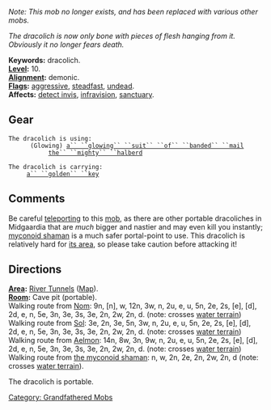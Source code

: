 *Note: This mob no longer exists, and has been replaced with various
other mobs.*

*The dracolich is now only bone with pieces of flesh hanging from it.
Obviously it no longer fears death.*

**Keywords:** dracolich.  
**[Level](Level.md "wikilink"):** 10.  
**[Alignment](Alignment.md "wikilink"):** demonic.  
**[Flags](:Category:_Mob_Types.md "wikilink"):**
[aggressive](Aggressive_Mobs.md "wikilink"),
[steadfast](Sentinel_Mobs.md "wikilink"),
[undead](Undead_Mobs.md "wikilink").  
**Affects:** [detect invis](Detect_Invis.md "wikilink"),
[infravision](Infravision.md "wikilink"),
[sanctuary](Sanctuary.md "wikilink").  

## Gear

`The dracolich is using:`  
<worn on body>`      (Glowing) `[`a`` ``glowing`` ``suit`` ``of`` ``banded`` ``mail`](Glowing_Suit_Of_Banded_Mail.md "wikilink")  
<wielded>`           `[`the`` ``mighty`` ``halberd`](Mighty_Halberd.md "wikilink")

`The dracolich is carrying:`  
`     `[`a`` ``golden`` ``key`](Golden_Key_(River_Tunnels).md "wikilink")

## Comments

Be careful [teleporting](Teleport.md "wikilink") to this
[mob](:Category:_Mobs.md "wikilink"), as there are other portable
dracoliches in Midgaardia that are *much* bigger and nastier and may
even kill you instantly; [myconoid
shaman](Myconoid_Shaman.md "wikilink") is a much safer portal-point to
use. This dracolich is relatively hard for [its
area](:Category:_River_Tunnels.md "wikilink"), so please take caution
before attacking it!

## Directions

**[Area](:Category:_Areas.md "wikilink"):** [River
Tunnels](:Category:_River_Tunnels.md "wikilink")
([Map](River_Tunnels_Map.md "wikilink")).  
**[Room](:Category:_Rooms.md "wikilink"):** Cave pit (portable).  
Walking route from [Nom](Nom.md "wikilink"): 9n, \[n\], w, 12n, 3w, n,
2u, e, u, 5n, 2e, 2s, \[e\], \[d\], 2d, e, n, 5e, 3n, 3e, 3s, 3e, 2n,
2w, 2n, d. (note: crosses [water
terrain](Water_Terrain.md "wikilink"))  
Walking route from [Sol](Sol.md "wikilink"): 3e, 2n, 3e, 5n, 3w, n, 2u,
e, u, 5n, 2e, 2s, \[e\], \[d\], 2d, e, n, 5e, 3n, 3e, 3s, 3e, 2n, 2w,
2n, d. (note: crosses [water terrain](Water_Terrain.md "wikilink"))  
Walking route from [Aelmon](Aelmon.md "wikilink"): 14n, 8w, 3n, 9w, n,
2u, e, u, 5n, 2e, 2s, \[e\], \[d\], 2d, e, n, 5e, 3n, 3e, 3s, 3e, 2n,
2w, 2n, d. (note: crosses [water
terrain](Water_Terrain.md "wikilink"))  
Walking route from [the myconoid shaman](Myconoid_Shaman.md "wikilink"):
n, w, 2n, 2e, 2n, 2w, 2n, d (note: crosses [water
terrain](Water_Terrain.md "wikilink")).

The dracolich is portable.  

[Category: Grandfathered Mobs](Category:_Grandfathered_Mobs "wikilink")
